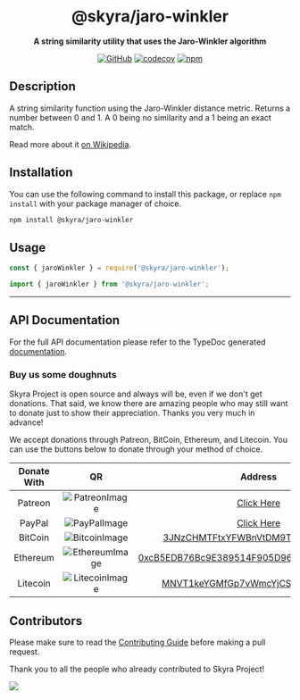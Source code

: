 <div align="center">

# @skyra/jaro-winkler

**A string similarity utility that uses the Jaro-Winkler algorithm**

[![GitHub](https://img.shields.io/github/license/skyra-project/jaro-winkler)](https://github.com/skyra-project/jaro-winkler/blob/main/LICENSE.md)
[![codecov](https://codecov.io/gh/skyra-project/jaro-winkler/branch/main/graph/badge.svg?token=5Na1VXMxee)](https://codecov.io/gh/skyra-project/jaro-winkler)
[![npm](https://img.shields.io/npm/v/@skyra/jaro-winkler?color=crimson&logo=npm&style=flat-square)](https://www.npmjs.com/package/@skyra/jaro-winkler)

</div>

## Description

A string similarity function using the Jaro-Winkler distance metric. Returns a number between 0 and 1. A 0 being no
similarity and a 1 being an exact match.

Read more about it [on Wikipedia](http://en.wikipedia.org/wiki/Jaro–Winkler_distance).

## Installation

You can use the following command to install this package, or replace `npm install` with your package manager of choice.

```sh
npm install @skyra/jaro-winkler
```

## Usage

```js
const { jaroWinkler } = require('@skyra/jaro-winkler');
```

```ts
import { jaroWinkler } from '@skyra/jaro-winkler';
```

---

## API Documentation

For the full API documentation please refer to the TypeDoc generated
[documentation](https://skyra-project.github.io/jaro-winkler).

### Buy us some doughnuts

Skyra Project is open source and always will be, even if we don't get donations. That said, we know there are amazing
people who may still want to donate just to show their appreciation. Thanks you very much in advance!

We accept donations through Patreon, BitCoin, Ethereum, and Litecoin. You can use the buttons below to donate through
your method of choice.

| Donate With |         QR         |                                                                  Address                                                                  |
| :---------: | :----------------: | :---------------------------------------------------------------------------------------------------------------------------------------: |
|   Patreon   | ![PatreonImage][]  |                                               [Click Here](https://www.patreon.com/kyranet)                                               |
|   PayPal    |  ![PayPalImage][]  |                     [Click Here](https://www.paypal.com/cgi-bin/webscr?cmd=_s-xclick&hosted_button_id=CET28NRZTDQ8L)                      |
|   BitCoin   | ![BitcoinImage][]  |         [3JNzCHMTFtxYFWBnVtDM9Tt34zFbKvdwco](bitcoin:3JNzCHMTFtxYFWBnVtDM9Tt34zFbKvdwco?amount=0.01&label=Skyra%20Discord%20Bot)          |
|  Ethereum   | ![EthereumImage][] | [0xcB5EDB76Bc9E389514F905D9680589004C00190c](ethereum:0xcB5EDB76Bc9E389514F905D9680589004C00190c?amount=0.01&label=Skyra%20Discord%20Bot) |
|  Litecoin   | ![LitecoinImage][] |         [MNVT1keYGMfGp7vWmcYjCS8ntU8LNvjnqM](litecoin:MNVT1keYGMfGp7vWmcYjCS8ntU8LNvjnqM?amount=0.01&label=Skyra%20Discord%20Bot)         |

## Contributors

Please make sure to read the [Contributing Guide][contributing] before making a pull request.

Thank you to all the people who already contributed to Skyra Project!

<a href="https://github.com/skyra-project/jaro-winkler/graphs/contributors">
  <img src="https://contrib.rocks/image?repo=skyra-project/jaro-winkler" />
</a>

[contributing]: https://github.com/skyra-project/.github/blob/main/.github/CONTRIBUTING.md
[patreonimage]: https://cdn.skyra.pw/gh-assets/patreon.png
[paypalimage]: https://cdn.skyra.pw/gh-assets/paypal.png
[bitcoinimage]: https://cdn.skyra.pw/gh-assets/bitcoin.png
[ethereumimage]: https://cdn.skyra.pw/gh-assets/ethereum.png
[litecoinimage]: https://cdn.skyra.pw/gh-assets/litecoin.png
